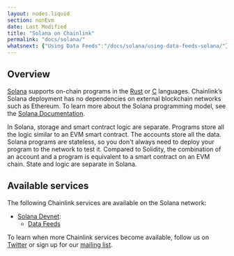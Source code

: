 ```yaml
---
layout: nodes.liquid
section: nonEvm
date: Last Modified
title: "Solana on Chainlink"
permalink: "docs/solana/"
whatsnext: {"Using Data Feeds":"/docs/solana/using-data-feeds-solana/"}
---
```


## Overview

[Solana](https://solana.com/) supports on-chain programs in the [Rust](https://docs.solana.com/developing/on-chain-programs/developing-rust) or [C](https://docs.solana.com/developing/on-chain-programs/developing-c) languages. Chainlink’s Solana deployment has no dependencies on external blockchain networks such as Ethereum. To learn more about the Solana programming model, see the [Solana Documentation](https://docs.solana.com/developing/programming-model/overview).

In Solana, storage and smart contract logic are separate. Programs store all the logic similar to an EVM smart contract. The accounts store all the data. Solana programs are stateless, so you don't always need to deploy your program to the network to test it. Compared to Solidity, the combination of an account and a program is equivalent to a smart contract on an EVM chain. State and logic are separate in Solana.

## Available services

The following Chainlink services are available on the Solana network:

- [Solana Devnet](https://solscan.io/?cluster=devnet):
  - [Data Feeds](/docs/solana/using-data-feeds-solana/)

To learn when more Chainlink services become available, follow us on [Twitter](https://twitter.com/chainlink) or sign up for our [mailing list](/docs/developer-communications/).
